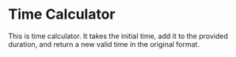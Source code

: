 # Time Calculator

This is time calculator. It takes the initial time, add it to the provided duration, and return a new valid time in the original format.
